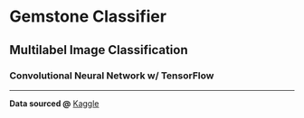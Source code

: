 # Gemstone Classifier
## Multilabel Image Classification
### Convolutional Neural Network w/ TensorFlow

---

**Data sourced @** [Kaggle](https://www.kaggle.com/lsind18/gemstones-images)